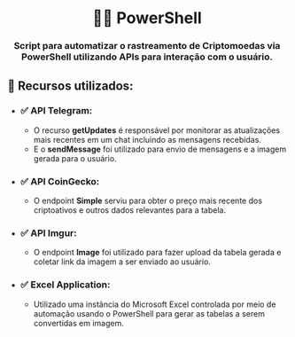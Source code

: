<div align="center">

# 👨‍💻 PowerShell

### Script para automatizar o rastreamento de Criptomoedas via PowerShell utilizando APIs para interação com o usuário.
</div>

## 📌 Recursos utilizados:

- ### ✅ **API Telegram**:
  - O recurso **getUpdates** é responsável por monitorar as atualizações mais recentes em um chat incluindo as mensagens recebidas.
  - E o **sendMessage** foi utilizado para envio de mensagens e a imagem gerada para o usuário.
    
- ### ✅ **API CoinGecko**:
  - O endpoint **Simple** serviu para obter o preço mais recente dos criptoativos e outros dados relevantes para a tabela.
    
- ### ✅ **API Imgur**:
  - O endpoint **Image** foi utilizado para fazer upload da tabela gerada e coletar link da imagem a ser enviado ao usuário.
    
- ### ✅ **Excel Application**:
  - Utilizado uma instância do Microsoft Excel controlada por meio de automação usando o PowerShell para gerar as tabelas a serem convertidas em imagem.
